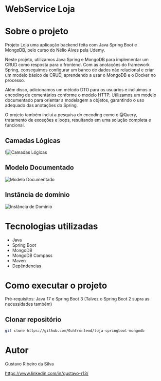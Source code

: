# WebService Loja


# Sobre o projeto


Projeto Loja uma aplicação backend feita com Java Spring Boot e MongoDB, pelo curso do Nélio Alves pela Udemy.

Neste projeto, utilizamos Java Spring e MongoDB para implementar um CRUD como resposta para o frontend. Com as anotações do framework Spring, conseguimos configurar um banco de dados não relacional e criar um modelo básico de CRUD, aprendendo a usar o MongoDB e o Docker no processo.

Além disso, adicionamos um método DTO para os usuários e incluímos o encoding de comentários conforme o modelo HTTP. Utilizamos um modelo documentado para orientar a modelagem a objetos, garantindo o uso adequado das anotações do Spring.

O projeto também inclui a pesquisa do encoding como o @Query, tratamento de exceções e loops, resultando em uma solução completa e funcional.

## Camadas Lógicas
!![Camadas Lógicas](https://github.com/Guhfrontend/loja-springboot-mongodb/assets/138324368/475a557c-b2ec-424d-86bc-2f0fbf7c1217)


## Modelo Documentado
![Modelo Documentado](https://github.com/Guhfrontend/loja-springboot-mongodb/assets/138324368/3320e82a-35af-4ff7-a1cb-ccae6526cd45)


## Instância de domínio
![Instância de Domínio](https://github.com/Guhfrontend/loja-springboot-mongodb/assets/138324368/5fe0a5a6-9d63-4558-b636-6febdfdc13cc)


# Tecnologias utilizadas
- Java
- Spring Boot
- MongoDB
- MongoDB Compass
- Maven
- Depêndencias

# Como executar o projeto

Pré-requisitos: Java 17 e Spring Boot 3 (Talvez o Spring Boot 2 supra as necessidades também)

## Clonar repositório
```bash
git clone https://github.com/Guhfrontend/loja-springboot-mongodb
```

# Autor

Gustavo Ribeiro da Silva

https://www.linkedin.com/in/gustavo-r13/

